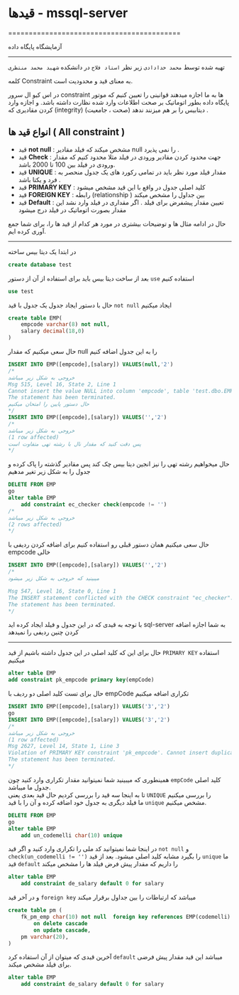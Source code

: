 # قیدها - mssql-server

==========================================

آزمایشگاه پایگاه داده

------------------------------------------

تهیه شده توسط `محمد خدادادی` زیر نظر `استاد فلاح` در دانشکده `شهید محمد منتظری`

کلمه Constraint به معنای قید و محدودیت است.

در اس کیو ال سرور constraint ها به ما اجازه میدهند قوانینی را تعیین کنیم که موتور پایگاه داده بطور اتوماتیک بر صحت اطلاعات وارد شده نظارت داشته باشد. و اجازه وارد کردن مقادیری که (integrity) (صحت ، جامعیت) دیتابیس را بر هم میزنند ندهد .

## انواع قید ها ( All constraint )

- قید **not null** : مشخص میکند که فیلد مقادیر null را نمی پذیرد .
- قید **Check** : جهت محدود کردن مقادیر ورودی در فیلد مثلا محدود کنیم که مقدار ورودی در فیلد بین 100 تا 2000 باشد.
- قید **UNIQUE** : مقدار فیلد مورد نظر باید در تمامی رکورد های یک جدول منحصر به فرد و یکتا باشد .
- قید **PRIMARY KEY** : کلید اصلی جدول در واقع با این قید مشخص میشود 
- قید **FOREIGN KEY** : رابطه (relationship ) بین جداول را مشخص میکند
- قید **Default** : تعیین مقدار پیشفرض برای فیلد . اگر مقداری در فیلد وارد نشد این مقدار بصورت اتوماتیک در فیلد درج میشود

حال در ادامه مثال ها و توضیحات بیشتری در مورد هر کدام از قید ها را، برای شما جمع آوری کرده ایم.

------------------------------------------

در ابتدا یک دیتا بیس ساخته

`````````sql
create database test
`````````

بعد از ساخت دیتا بیس باید برای استفاده از آن  از دستور `use` استفاده کنیم

`````````sql
use test
`````````

حال با دستور ایجاد جدول یک جدول با قید `not null` ایجاد میکنیم

`````````sql
create table EMP(
    empcode varchar(8) not null,
    salary decimal(18,0)
)
`````````

حال سعی میکنیم که مقدار null را به این جدول اضافه کنیم

`````````sql
INSERT INTO EMP([empcode],[salary]) VALUES(null,'2')
/*
خروجی به شکل زیر میباشد
Msg 515, Level 16, State 2, Line 1
Cannot insert the value NULL into column 'empcode', table 'test.dbo.EMP'; column does not allow nulls. INSERT fails.
The statement has been terminated.
حال دستور پایین را امتحان میکنیم
*/
INSERT INTO EMP([empcode],[salary]) VALUES('','2')
/*
خروجی به شکل زیر میباشد
(1 row affected)
پس دقت کنید که مقدار نال با رشته تهی متفاوت است
*/
`````````

حال میخواهیم رشته تهی را نیز انجین دیتا بیس چک کند پس مقادیر گذشته را پاک کرده و جدول را به شکل زیر تغیر مدهیم

`````````sql
DELETE FROM EMP
go
alter table EMP
    add constraint ec_checker check(empcode != '')
/*
خروجی به شکل زیر میباشد
(2 rows affected)
*/
`````````

حال سعی میکنیم همان دستور قبلی رو استفاده کنیم برای اضافه کردن ردیفی با empcode خالی

`````````sql
INSERT INTO EMP([empcode],[salary]) VALUES('','2')
/*
میبینید که خروجی به شکل زیر میشود

Msg 547, Level 16, State 0, Line 1
The INSERT statement conflicted with the CHECK constraint "ec_checker". The conflict occurred in database "test", table "dbo.EMP", column 'empcode'.
The statement has been terminated.
*/
`````````

با توجه به قیدی که در این جدول و فیلد ایجاد کرده اید sql-server به شما اجازه اضافه کردن چنین ردیفی را نمیدهد

------------------------------------------

حال برای این که کلید اصلی در این جدول داشته باشیم از قید `PRIMARY KEY` استفاده میکنیم<br/>

`````````sql
alter table EMP
add constraint pk_empcode primary key(empCode)
`````````

حال برای تست کلید اصلی دو ردیف با empCode تکراری اضافه میکنیم

`````````sql
INSERT INTO EMP([empcode],[salary]) VALUES('3','2')
go
INSERT INTO EMP([empcode],[salary]) VALUES('3','2')
/*
خروجی به شکل زیر میباشد
(1 row affected)
Msg 2627, Level 14, State 1, Line 3
Violation of PRIMARY KEY constraint 'pk_empcode'. Cannot insert duplicate key in object 'dbo.EMP'. The duplicate key value is (3).
The statement has been terminated.
*/
`````````

همینطوری که میبینید شما نمیتوانید مقدار تکراری وارد کنید چون `empCode` کلید اصلی جدول ما میباشد. <br/>
تا به اینجا سه قید را بررسی کردیم حال قید بعدی یعنی `UNIQUE` را بررسی میکنیم <br/>
ما فیلد دیگری به جدول خود اضافه کرده و آن را با قید `unique` مشخص میکنیم.

`````````sql
DELETE FROM EMP
go
alter table EMP
    add un_codemelli char(10) unique
`````````

در اینجا شما نمیتوانید کد ملی را تکراری وارد کنید و اگر قید `not null` و `check(un_codemelli != '')` را بگیرد مشابه کلید اصلی میشود.
بعد از قید `unique` ما قید `default` را داریم که مقدار پیش فرض فیلد ها را مشخص میکند

`````````sql
alter table EMP
    add constraint de_salary default 0 for salary
`````````

و در آخر قید   `foreign key`  میباشد که ارتباطات را بین جداول برقرار میکند

`````````sql
create table pm (
    fk_pm_emp char(10) not null  foreign key references EMP(codemelli)
        on delete cascade
        on update cascade,
    pm varchar(20),
)
`````````

آخرین قیدی که میتوان از آن استفاده کرد `default` میباشد این قید مقدار پیش فرضی برای فیلد مشخص میکند.

`````````sql
alter table EMP
    add constraint de_salary default 0 for salary
`````````
